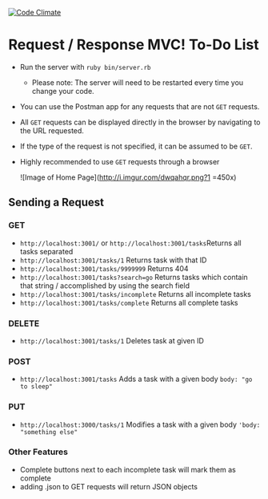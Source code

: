 [![Code Climate](https://codeclimate.com/github/vpatel90/rr_mvc_html/badges/gpa.svg)](https://codeclimate.com/github/vpatel90/rr_mvc_html)

# Request / Response MVC! To-Do List


* Run the server with `ruby bin/server.rb`
  * Please note: The server will need to be restarted every time you change your code.

* You can use the Postman app for any requests that are not `GET` requests.
* All `GET` requests can be displayed directly in the browser by navigating to the URL requested.
* If the type of the request is not specified, it can be assumed to be `GET`.
* Highly recommended to use `GET` requests through a browser

	![Image of Home Page](http://i.imgur.com/dwqahqr.png?1 =450x)



## Sending a Request

### GET
* `http://localhost:3001/` or `http://localhost:3001/tasks`Returns all tasks separated
* `http://localhost:3001/tasks/1` Returns task with that ID
* `http://localhost:3001/tasks/9999999` Returns 404
* `http://localhost:3001/tasks?search=go` Returns tasks which contain that string / accomplished by using the search field
* `http://localhost:3001/tasks/incomplete` Returns all incomplete tasks
* `http://localhost:3001/tasks/complete` Returns all complete tasks

### DELETE
* `http://localhost:3001/tasks/1` Deletes task at given ID

### POST
* `http://localhost:3001/tasks` Adds a task with a given body `body: "go to sleep"`

### PUT
* `http://localhost:3000/tasks/1` Modifies a task with a given body `'body: "something else"`

### Other Features
* Complete buttons next to each incomplete task will mark them as complete
* adding .json to GET requests will return JSON objects
